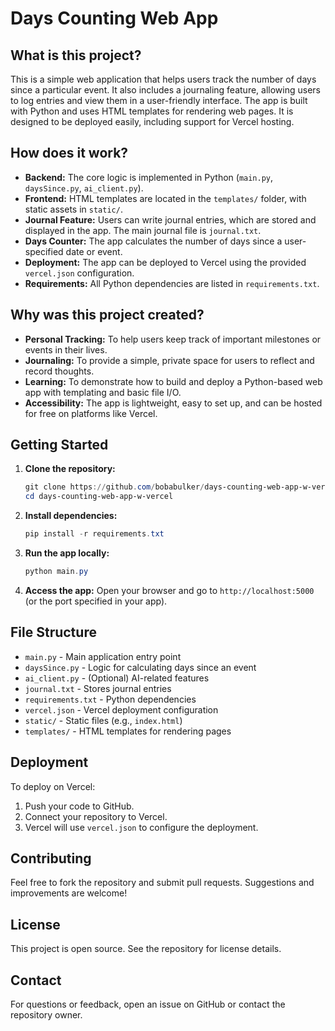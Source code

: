 # Days Counting Web App

## What is this project?
This is a simple web application that helps users track the number of days since a particular event. It also includes a journaling feature, allowing users to log entries and view them in a user-friendly interface. The app is built with Python and uses HTML templates for rendering web pages. It is designed to be deployed easily, including support for Vercel hosting.

## How does it work?
- **Backend:** The core logic is implemented in Python (`main.py`, `daysSince.py`, `ai_client.py`).
- **Frontend:** HTML templates are located in the `templates/` folder, with static assets in `static/`.
- **Journal Feature:** Users can write journal entries, which are stored and displayed in the app. The main journal file is `journal.txt`.
- **Days Counter:** The app calculates the number of days since a user-specified date or event.
- **Deployment:** The app can be deployed to Vercel using the provided `vercel.json` configuration.
- **Requirements:** All Python dependencies are listed in `requirements.txt`.

## Why was this project created?
- **Personal Tracking:** To help users keep track of important milestones or events in their lives.
- **Journaling:** To provide a simple, private space for users to reflect and record thoughts.
- **Learning:** To demonstrate how to build and deploy a Python-based web app with templating and basic file I/O.
- **Accessibility:** The app is lightweight, easy to set up, and can be hosted for free on platforms like Vercel.

## Getting Started
1. **Clone the repository:**
   ```powershell
   git clone https://github.com/bobabulker/days-counting-web-app-w-vercel.git
   cd days-counting-web-app-w-vercel
   ```
2. **Install dependencies:**
   ```powershell
   pip install -r requirements.txt
   ```
3. **Run the app locally:**
   ```powershell
   python main.py
   ```
4. **Access the app:**
   Open your browser and go to `http://localhost:5000` (or the port specified in your app).

## File Structure
- `main.py` - Main application entry point
- `daysSince.py` - Logic for calculating days since an event
- `ai_client.py` - (Optional) AI-related features
- `journal.txt` - Stores journal entries
- `requirements.txt` - Python dependencies
- `vercel.json` - Vercel deployment configuration
- `static/` - Static files (e.g., `index.html`)
- `templates/` - HTML templates for rendering pages

## Deployment
To deploy on Vercel:
1. Push your code to GitHub.
2. Connect your repository to Vercel.
3. Vercel will use `vercel.json` to configure the deployment.

## Contributing
Feel free to fork the repository and submit pull requests. Suggestions and improvements are welcome!

## License
This project is open source. See the repository for license details.

## Contact
For questions or feedback, open an issue on GitHub or contact the repository owner.
